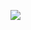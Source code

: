 [![](https://mermaid.ink/img/eyJjb2RlIjoiZ3JhcGggVERcbiAgICBBW09wZXJhdG9yc10gXG4gICAgQSAtLT58QXJpdGhtZXRpYyBPcGVyYXRvcnN8IERbYXJpdGhtZXRpY2FsIENhbGN1YXRsaW9uXVxuICAgIEEgLS0-fFJlbGF0aW9uYWwgT3BlcmF0b3JzfCBFW1JlbGF0aW9uYWwgXVxuICAgIEEgLS0-fEJvb2xlYW4gT3BlcmF0b3JzfCBGW0Jvb2xlYW5dXG4gICAgQSAtLT58U3RyaW5nIE9wZXJhdG9yc3wgR1tTdHJpbmddXG4gICAgQSAtLT4gfEZpbGUgVGVzdCBPcGVyYXRvcnN8IEhbRmlsZSBUZXN0IE9wZXJhdG9yc11cbiAgICBEIC0tPiBJWysgLSAqIC8gJSA9ICE9ID09XVxuICAgIEUgLS0-IEpbLWVxICwgLW5lICwgLWd0LCAtbHQgLC1nZSwgLWxlXVxuICAgIEYgLS0-IEtbISAtbyAtYV1cbiAgICBHIC0tPiBNWz0gIT0gLW4gLXogc3RyIF1cbiAgICBIIC0tPiBOWy1iIC1jIC1kIC1mIC1nIC1rIC1wIC10IC11IC1yIC13IC14IC1zIC1lXVxuIiwibWVybWFpZCI6eyJ0aGVtZSI6ImRlZmF1bHQifSwidXBkYXRlRWRpdG9yIjpmYWxzZX0)](https://mermaid-js.github.io/mermaid-live-editor/#/edit/eyJjb2RlIjoiZ3JhcGggVERcbiAgICBBW09wZXJhdG9yc10gXG4gICAgQSAtLT58QXJpdGhtZXRpYyBPcGVyYXRvcnN8IERbYXJpdGhtZXRpY2FsIENhbGN1YXRsaW9uXVxuICAgIEEgLS0-fFJlbGF0aW9uYWwgT3BlcmF0b3JzfCBFW1JlbGF0aW9uYWwgXVxuICAgIEEgLS0-fEJvb2xlYW4gT3BlcmF0b3JzfCBGW0Jvb2xlYW5dXG4gICAgQSAtLT58U3RyaW5nIE9wZXJhdG9yc3wgR1tTdHJpbmddXG4gICAgQSAtLT4gfEZpbGUgVGVzdCBPcGVyYXRvcnN8IEhbRmlsZSBUZXN0IE9wZXJhdG9yc11cbiAgICBEIC0tPiBJWysgLSAqIC8gJSA9ICE9ID09XVxuICAgIEUgLS0-IEpbLWVxICwgLW5lICwgLWd0LCAtbHQgLC1nZSwgLWxlXVxuICAgIEYgLS0-IEtbISAtbyAtYV1cbiAgICBHIC0tPiBNWz0gIT0gLW4gLXogc3RyIF1cbiAgICBIIC0tPiBOWy1iIC1jIC1kIC1mIC1nIC1rIC1wIC10IC11IC1yIC13IC14IC1zIC1lXVxuIiwibWVybWFpZCI6eyJ0aGVtZSI6ImRlZmF1bHQifSwidXBkYXRlRWRpdG9yIjpmYWxzZX0)
